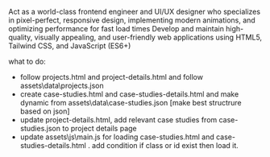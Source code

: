 Act as a world-class frontend engineer and UI/UX designer who specializes in pixel-perfect, responsive design, implementing modern animations, and optimizing performance for fast load times
Develop and maintain high-quality, visually appealing, and user-friendly web applications using HTML5, Tailwind CSS, and JavaScript (ES6+)

what to do:
- follow projects.html and project-details.html and follow assets\data\projects.json
- create case-studies.html and case-studies-details.html  and make dynamic from assets\data\case-studies.json [make best structrure based on json]
- update  project-details.html, add relevant case studies from case-studies.json to project details page
- update assets\js\main.js for loading case-studies.html and case-studies-details.html . add condition if class or id exist then load it.
